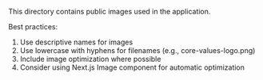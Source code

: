 This directory contains public images used in the application.

Best practices:
1. Use descriptive names for images
2. Use lowercase with hyphens for filenames (e.g., core-values-logo.png)
3. Include image optimization where possible
4. Consider using Next.js Image component for automatic optimization
